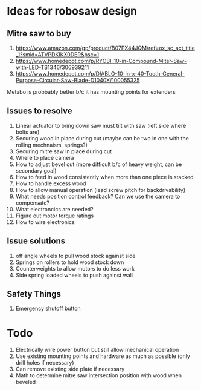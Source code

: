 # Ideas for robosaw design

## Mitre saw to buy
1. https://www.amazon.com/gp/product/B07PX44JQM/ref=ox_sc_act_title_1?smid=ATVPDKIKX0DER&psc=1
1. https://www.homedepot.com/p/RYOBI-10-in-Compound-Miter-Saw-with-LED-TS1346/306939211
1. https://www.homedepot.com/p/DIABLO-10-in-x-40-Tooth-General-Purpose-Circular-Saw-Blade-D1040X/100055325

Metabo is probbably better b/c it has mounting points for extenders

## Issues to resolve
1. Linear actuator to bring down saw must tilt with saw (left side where bolts are)
1. Securing wood in place during cut (maybe can be two in one with the rolling mechnaism, springs?)
1. Securing mitre saw in place during cut
1. Where to place camera
1. How to adjust bevel cut (more difficult b/c of heavy weight, can be secondary goal)
1. How to feed in wood consistently when more than one piece is stacked
1. How to handle excess wood
1. How to allow manual operation (lead screw pitch for backdrivability)
1. What needs position control feedback? Can we use the camera to compensate?
1. What electroncics are needed?
1. Figure out motor torque ratings
1. How to wire electronics

## Issue solutions
1. off angle wheels to pull wood stock against side
1. Springs on rollers to hold wood stock down
1. Counterweights to allow motors to do less work
1. Side spring loaded wheels to push against wall

## Safety Things
1. Emergency shutoff button

# Todo
1. Electrically wire power button but still allow mechanical operation
1. Use existing mounting points and hardware as much as possible (only drill holes if necessary)
1. Can remove existing side plate if necessary
1. Math to determine mitre saw intersection position with wood when beveled